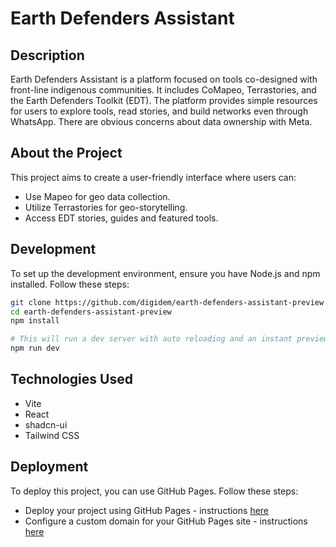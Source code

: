 # Earth Defenders Assistant

## Description

Earth Defenders Assistant is a platform focused on tools co-designed with front-line indigenous communities. It includes CoMapeo, Terrastories, and the Earth Defenders Toolkit (EDT). The platform provides simple resources for users to explore tools, read stories, and build networks even through WhatsApp. There are obvious concerns about data ownership with Meta.

## About the Project

This project aims to create a user-friendly interface where users can:
- Use Mapeo for geo data collection.
- Utilize Terrastories for geo-storytelling.
- Access EDT stories, guides and featured tools.

## Development

To set up the development environment, ensure you have Node.js and npm installed. Follow these steps:

```sh
git clone https://github.com/digidem/earth-defenders-assistant-preview
cd earth-defenders-assistant-preview
npm install

# This will run a dev server with auto reloading and an instant preview.
npm run dev
```

## Technologies Used

- Vite
- React
- shadcn-ui
- Tailwind CSS

## Deployment

To deploy this project, you can use GitHub Pages. Follow these steps:
- Deploy your project using GitHub Pages - instructions [here](https://docs.github.com/en/pages/getting-started-with-github-pages/creating-a-github-pages-site#creating-your-site)
- Configure a custom domain for your GitHub Pages site - instructions [here](https://docs.github.com/en/pages/configuring-a-custom-domain-for-your-github-pages-site)